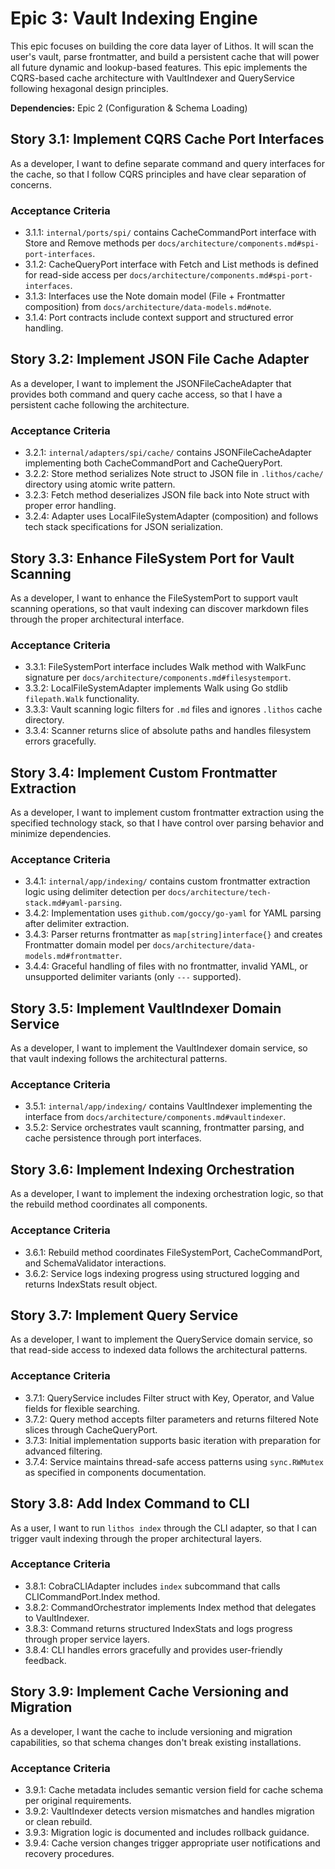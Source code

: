 # Epic 3: Vault Indexing Engine

This epic focuses on building the core data layer of Lithos. It will scan the user's vault, parse frontmatter, and build a persistent cache that will power all future dynamic and lookup-based features. This epic implements the CQRS-based cache architecture with VaultIndexer and QueryService following hexagonal design principles.

**Dependencies:** Epic 2 (Configuration & Schema Loading)

## Story 3.1: Implement CQRS Cache Port Interfaces

As a developer, I want to define separate command and query interfaces for the cache, so that I follow CQRS principles and have clear separation of concerns.

### Acceptance Criteria

- 3.1.1: `internal/ports/spi/` contains CacheCommandPort interface with Store and Remove methods per `docs/architecture/components.md#spi-port-interfaces`.
- 3.1.2: CacheQueryPort interface with Fetch and List methods is defined for read-side access per `docs/architecture/components.md#spi-port-interfaces`.
- 3.1.3: Interfaces use the Note domain model (File + Frontmatter composition) from `docs/architecture/data-models.md#note`.
- 3.1.4: Port contracts include context support and structured error handling.

## Story 3.2: Implement JSON File Cache Adapter

As a developer, I want to implement the JSONFileCacheAdapter that provides both command and query cache access, so that I have a persistent cache following the architecture.

### Acceptance Criteria

- 3.2.1: `internal/adapters/spi/cache/` contains JSONFileCacheAdapter implementing both CacheCommandPort and CacheQueryPort.
- 3.2.2: Store method serializes Note struct to JSON file in `.lithos/cache/` directory using atomic write pattern.
- 3.2.3: Fetch method deserializes JSON file back into Note struct with proper error handling.
- 3.2.4: Adapter uses LocalFileSystemAdapter (composition) and follows tech stack specifications for JSON serialization.

## Story 3.3: Enhance FileSystem Port for Vault Scanning

As a developer, I want to enhance the FileSystemPort to support vault scanning operations, so that vault indexing can discover markdown files through the proper architectural interface.

### Acceptance Criteria

- 3.3.1: FileSystemPort interface includes Walk method with WalkFunc signature per `docs/architecture/components.md#filesystemport`.
- 3.3.2: LocalFileSystemAdapter implements Walk using Go stdlib `filepath.Walk` functionality.
- 3.3.3: Vault scanning logic filters for `.md` files and ignores `.lithos` cache directory.
- 3.3.4: Scanner returns slice of absolute paths and handles filesystem errors gracefully.

## Story 3.4: Implement Custom Frontmatter Extraction

As a developer, I want to implement custom frontmatter extraction using the specified technology stack, so that I have control over parsing behavior and minimize dependencies.

### Acceptance Criteria

- 3.4.1: `internal/app/indexing/` contains custom frontmatter extraction logic using delimiter detection per `docs/architecture/tech-stack.md#yaml-parsing`.
- 3.4.2: Implementation uses `github.com/goccy/go-yaml` for YAML parsing after delimiter extraction.
- 3.4.3: Parser returns frontmatter as `map[string]interface{}` and creates Frontmatter domain model per `docs/architecture/data-models.md#frontmatter`.
- 3.4.4: Graceful handling of files with no frontmatter, invalid YAML, or unsupported delimiter variants (only `---` supported).

## Story 3.5: Implement VaultIndexer Domain Service

As a developer, I want to implement the VaultIndexer domain service, so that vault indexing follows the architectural patterns.

### Acceptance Criteria

- 3.5.1: `internal/app/indexing/` contains VaultIndexer implementing the interface from `docs/architecture/components.md#vaultindexer`.
- 3.5.2: Service orchestrates vault scanning, frontmatter parsing, and cache persistence through port interfaces.

## Story 3.6: Implement Indexing Orchestration

As a developer, I want to implement the indexing orchestration logic, so that the rebuild method coordinates all components.

### Acceptance Criteria

- 3.6.1: Rebuild method coordinates FileSystemPort, CacheCommandPort, and SchemaValidator interactions.
- 3.6.2: Service logs indexing progress using structured logging and returns IndexStats result object.

## Story 3.7: Implement Query Service

As a developer, I want to implement the QueryService domain service, so that read-side access to indexed data follows the architectural patterns.

### Acceptance Criteria

- 3.7.1: QueryService includes Filter struct with Key, Operator, and Value fields for flexible searching.
- 3.7.2: Query method accepts filter parameters and returns filtered Note slices through CacheQueryPort.
- 3.7.3: Initial implementation supports basic iteration with preparation for advanced filtering.
- 3.7.4: Service maintains thread-safe access patterns using `sync.RWMutex` as specified in components documentation.

## Story 3.8: Add Index Command to CLI

As a user, I want to run `lithos index` through the CLI adapter, so that I can trigger vault indexing through the proper architectural layers.

### Acceptance Criteria

- 3.8.1: CobraCLIAdapter includes `index` subcommand that calls CLICommandPort.Index method.
- 3.8.2: CommandOrchestrator implements Index method that delegates to VaultIndexer.
- 3.8.3: Command returns structured IndexStats and logs progress through proper service layers.
- 3.8.4: CLI handles errors gracefully and provides user-friendly feedback.

## Story 3.9: Implement Cache Versioning and Migration

As a developer, I want the cache to include versioning and migration capabilities, so that schema changes don't break existing installations.

### Acceptance Criteria

- 3.9.1: Cache metadata includes semantic version field for cache schema per original requirements.
- 3.9.2: VaultIndexer detects version mismatches and handles migration or clean rebuild.
- 3.9.3: Migration logic is documented and includes rollback guidance.
- 3.9.4: Cache version changes trigger appropriate user notifications and recovery procedures.
